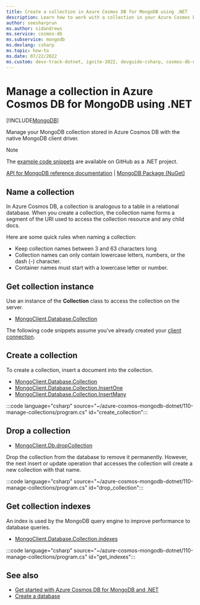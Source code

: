 ```yaml
---
title: Create a collection in Azure Cosmos DB for MongoDB using .NET
description: Learn how to work with a collection in your Azure Cosmos DB for MongoDB database using the .NET SDK.
author: seesharprun
ms.author: sidandrews
ms.service: cosmos-db
ms.subservice: mongodb
ms.devlang: csharp
ms.topic: how-to
ms.date: 07/22/2022
ms.custom: devx-track-dotnet, ignite-2022, devguide-csharp, cosmos-db-dev-journey
---
```


# Manage a collection in Azure Cosmos DB for MongoDB using .NET

[!INCLUDE[MongoDB](../includes/appliesto-mongodb.md)]

Manage your MongoDB collection stored in Azure Cosmos DB with the native MongoDB client driver.

> [!NOTE]
> The [example code snippets](https://github.com/Azure-Samples/cosmos-db-mongodb-api-dotnet-samples) are available on GitHub as a .NET project.

[API for MongoDB reference documentation](https://docs.mongodb.com/drivers/csharp) | [MongoDB Package (NuGet)](https://www.nuget.org/packages/MongoDB.Driver)

## Name a collection

In Azure Cosmos DB, a collection is analogous to a table in a relational database. When you create a collection, the collection name forms a segment of the URI used to access the collection resource and any child docs.

Here are some quick rules when naming a collection:

- Keep collection names between 3 and 63 characters long
- Collection names can only contain lowercase letters, numbers, or the dash (-) character.
- Container names must start with a lowercase letter or number.

## Get collection instance

Use an instance of the **Collection** class to access the collection on the server.

- [MongoClient.Database.Collection](https://mongodb.github.io/mongo-csharp-driver/2.17/apidocs/html/T_MongoDB_Driver_MongoCollection.htm)

The following code snippets assume you've already created your [client connection](how-to-dotnet-get-started.md#create-mongoclient-with-connection-string).

## Create a collection

To create a collection, insert a document into the collection.

- [MongoClient.Database.Collection](https://mongodb.github.io/mongo-csharp-driver/2.17/apidocs/html/T_MongoDB_Driver_MongoCollection.htm)
- [MongoClient.Database.Collection.InsertOne](https://mongodb.github.io/mongo-csharp-driver/2.17/apidocs/html/M_MongoDB_Driver_IMongoCollection_1_InsertOne_1.htm)
- [MongoClient.Database.Collection.InsertMany](https://mongodb.github.io/mongo-csharp-driver/2.17/apidocs/html/M_MongoDB_Driver_IMongoCollection_1_InsertMany_1.htm)

:::code language="csharp" source="~/azure-cosmos-mongodb-dotnet/110-manage-collections/program.cs" id="create_collection":::

## Drop a collection

- [MongoClient.Db.dropCollection](https://mongodb.github.io/mongo-csharp-driver/2.17/apidocs/html/M_MongoDB_Driver_IMongoDatabase_DropCollection_3.htm)

Drop the collection from the database to remove it permanently. However, the next insert or update operation that accesses the collection will create a new collection with that name.

:::code language="csharp" source="~/azure-cosmos-mongodb-dotnet/110-manage-collections/program.cs" id="drop_collection":::

## Get collection indexes

An index is used by the MongoDB query engine to improve performance to database queries.

- [MongoClient.Database.Collection.indexes](https://mongodb.github.io/mongo-csharp-driver/2.17/apidocs/html/P_MongoDB_Driver_IMongoCollection_1_Indexes.htm)

:::code language="csharp" source="~/azure-cosmos-mongodb-dotnet/110-manage-collections/program.cs" id="get_indexes":::

## See also

- [Get started with Azure Cosmos DB for MongoDB and .NET](how-to-dotnet-get-started.md)
- [Create a database](how-to-dotnet-manage-databases.md)
